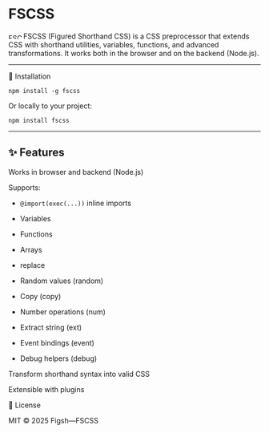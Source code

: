 # FSCSS
<a href="https://opencollective.com/fscss"><img src="https://i.ibb.co/hFP9xZr8/fscss-icon.jpg" alt="FSCSS Style Sheet" border="0" width="30" height="10"></a>FSCSS (Figured Shorthand CSS) is a CSS preprocessor that extends CSS with shorthand utilities, variables, functions, and advanced transformations.
It works both in the browser and on the backend (Node.js).


---

🚀 Installation

`npm install -g fscss`

Or locally to your project:

`npm install fscss`


---



## ✨ Features

Works in browser and backend (Node.js)

Supports:

- `@import(exec(...))` inline imports

- Variables

- Functions

- Arrays
  
- replace
  
- Random values (random)

- Copy (copy)

- Number operations (num)

- Extract string (ext)

- Event bindings (event)

- Debug helpers (debug)


Transform shorthand syntax into valid CSS

Extensible with plugins




📜 License

MIT © 2025 Figsh—FSCSS

